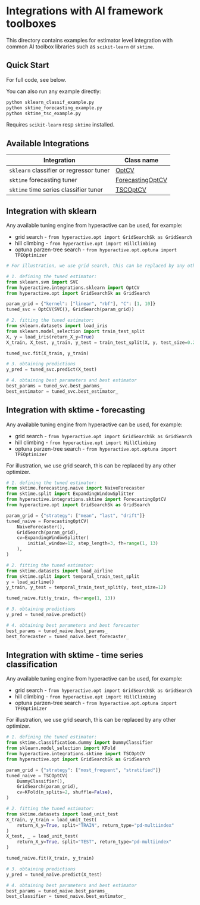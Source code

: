 # Integrations with AI framework toolboxes

This directory contains examples for estimator level integration with
common AI toolbox libraries such as `scikit-learn` or `sktime`.

## Quick Start

For full code, see below.

You can also run any example directly:
```bash
python sklearn_classif_example.py
python sktime_forecasting_example.py
python sktime_tsc_example.py
```

Requires `scikit-learn` resp `sktime` installed.

## Available Integrations

| Integration | Class name |
|-----------|-------------------|
| `sklearn` classifier or regressor tuner | [OptCV](sklearn_classif_example.py) |
| `sktime` forecasting tuner | [ForecastingOptCV](sktime_forecasting_example.py) |
| `sktime` time series classifier tuner | [TSCOptCV](sktime_tsc_example.py) |

## Integration with sklearn

Any available tuning engine from hyperactive can be used, for example:

* grid search - ``from hyperactive.opt import GridSearchSk as GridSearch``
* hill climbing - ``from hyperactive.opt import HillClimbing``
* optuna parzen-tree search - ``from hyperactive.opt.optuna import TPEOptimizer``

```python
# For illustration, we use grid search, this can be replaced by any other optimizer.

# 1. defining the tuned estimator:
from sklearn.svm import SVC
from hyperactive.integrations.sklearn import OptCV
from hyperactive.opt import GridSearchSk as GridSearch

param_grid = {"kernel": ["linear", "rbf"], "C": [1, 10]}
tuned_svc = OptCV(SVC(), GridSearch(param_grid))

# 2. fitting the tuned estimator:
from sklearn.datasets import load_iris
from sklearn.model_selection import train_test_split
X, y = load_iris(return_X_y=True)
X_train, X_test, y_train, y_test = train_test_split(X, y, test_size=0.2)

tuned_svc.fit(X_train, y_train)

# 3. obtaining predictions
y_pred = tuned_svc.predict(X_test)

# 4. obtaining best parameters and best estimator
best_params = tuned_svc.best_params_
best_estimator = tuned_svc.best_estimator_
```

## Integration with sktime - forecasting

Any available tuning engine from hyperactive can be used, for example:

* grid search - ``from hyperactive.opt import GridSearchSk as GridSearch``
* hill climbing - ``from hyperactive.opt import HillClimbing``
* optuna parzen-tree search - ``from hyperactive.opt.optuna import TPEOptimizer``

For illustration, we use grid search, this can be replaced by any other optimizer.

```python
# 1. defining the tuned estimator:
from sktime.forecasting.naive import NaiveForecaster
from sktime.split import ExpandingWindowSplitter
from hyperactive.integrations.sktime import ForecastingOptCV
from hyperactive.opt import GridSearchSk as GridSearch

param_grid = {"strategy": ["mean", "last", "drift"]}
tuned_naive = ForecastingOptCV(
    NaiveForecaster(),
    GridSearch(param_grid),
    cv=ExpandingWindowSplitter(
        initial_window=12, step_length=3, fh=range(1, 13)
    ),
)

# 2. fitting the tuned estimator:
from sktime.datasets import load_airline
from sktime.split import temporal_train_test_split
y = load_airline()
y_train, y_test = temporal_train_test_split(y, test_size=12)

tuned_naive.fit(y_train, fh=range(1, 13))

# 3. obtaining predictions
y_pred = tuned_naive.predict()

# 4. obtaining best parameters and best forecaster
best_params = tuned_naive.best_params_
best_forecaster = tuned_naive.best_forecaster_
```

## Integration with sktime - time series classification

Any available tuning engine from hyperactive can be used, for example:

* grid search - ``from hyperactive.opt import GridSearchSk as GridSearch``
* hill climbing - ``from hyperactive.opt import HillClimbing``
* optuna parzen-tree search - ``from hyperactive.opt.optuna import TPEOptimizer``

For illustration, we use grid search, this can be replaced by any other optimizer.

```python
# 1. defining the tuned estimator:
from sktime.classification.dummy import DummyClassifier
from sklearn.model_selection import KFold
from hyperactive.integrations.sktime import TSCOptCV
from hyperactive.opt import GridSearchSk as GridSearch

param_grid = {"strategy": ["most_frequent", "stratified"]}
tuned_naive = TSCOptCV(
    DummyClassifier(),
    GridSearch(param_grid),
    cv=KFold(n_splits=2, shuffle=False),
)

# 2. fitting the tuned estimator:
from sktime.datasets import load_unit_test
X_train, y_train = load_unit_test(
    return_X_y=True, split="TRAIN", return_type="pd-multiindex"
)
X_test, _ = load_unit_test(
    return_X_y=True, split="TEST", return_type="pd-multiindex"
)

tuned_naive.fit(X_train, y_train)

# 3. obtaining predictions
y_pred = tuned_naive.predict(X_test)

# 4. obtaining best parameters and best estimator
best_params = tuned_naive.best_params_
best_classifier = tuned_naive.best_estimator_
```
